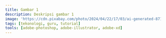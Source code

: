 ```yaml
---
title: Gambar 1
description: Deskripsi gambar 1
image: 'https://cdn.pixabay.com/photo/2024/04/22/17/03/ai-generated-8713076_1280.png'
tags: [tekonologi, guru, tutorial]
tools: [adobe-photoshop, adobe-illustrator, adobe-xd]
---
```


